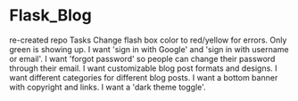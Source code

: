 # Flask_Blog
re-created repo
Tasks
  Change flash box color to red/yellow for errors. Only green is showing up.
  I want 'sign in with Google' and 'sign in with username or email'.
  I want 'forgot password' so people can change their password through their email.
  I want customizable blog post formats and designs.
  I want different categories for different blog posts.
  I want a bottom banner with copyright and links. 
  I want a 'dark theme toggle'.
